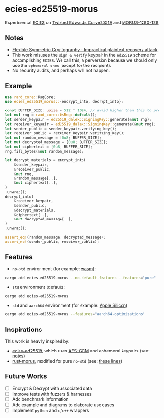 # ecies-ed25519-morus

Experimental [ECIES](https://en.wikipedia.org/wiki/Integrated_Encryption_Scheme) on [Twisted Edwards Curve25519](https://en.wikipedia.org/wiki/Curve25519) and [MORUS-1280-128](https://competitions.cr.yp.to/round3/morusv2.pdf)

## Notes

- [Flexible Symmetric Cryptography - Impractical plaintext recovery attack](https://eprint.iacr.org/2018/464.pdf).
- This work misuses the `sign & verify` keypair in the `ed25519` scheme for accomplishing `ECIES`. We call this, a perversion because we should only use the `ephemeral ones` (except for the recipient).
- No security audits, and perhaps will not happen.

## Example

```rust
use rand_core::RngCore;
use ecies_ed25519_morus::{encrypt_into, decrypt_into};

const BUFFER_SIZE: usize = 512 * 1024; // avoid higher than this to prevent stackoverflow
let mut rng = rand_core::OsRng::default();
let sender_keypair = ed25519_dalek::SigningKey::generate(&mut rng);
let receiver_keypair = ed25519_dalek::SigningKey::generate(&mut rng);
let sender_public = sender_keypair.verifying_key();
let receiver_public = receiver_keypair.verifying_key();
let mut random_message = [0u8; BUFFER_SIZE];
let mut decrypted_message = [0u8; BUFFER_SIZE];
let mut ciphertext = [0u8; BUFFER_SIZE];
rng.fill_bytes(&mut random_message);

let decrypt_materials = encrypt_into(
    &sender_keypair,
    &receiver_public,
    &mut rng,
    &random_message[..],
    &mut ciphertext[..],
)
.unwrap();
decrypt_into(
    &receiver_keypair,
    &sender_public,
    &decrypt_materials,
    &ciphertext[..],
    &mut decrypted_message[..],
)
.unwrap();

assert_eq!(random_message, decrypted_message);
assert_ne!(sender_public, receiver_public);
```

## Features

- `no-std` environment (for example: [wasm](https://en.wikipedia.org/wiki/WebAssembly)):

```bash
cargo add ecies-ed25519-morus --no-default-features --features="pure"
```

- `std` environment (default):

```bash
cargo add ecies-ed25519-morus
```

- `std` and `aarch64` environment (for example: [Apple Silicon](https://en.wikipedia.org/wiki/Apple_silicon))

```bash
cargo add ecies-ed25519-morus --features="aarch64-optimizations"
```

## Inspirations

This work is heavily inspired by:

- [ecies-ed25519](https://github.com/phayes/ecies-ed25519), which uses [AES-GCM](https://en.wikipedia.org/wiki/Galois/Counter_Mode) and ephemeral keypairs (see: [notes](#notes))
- [rust-morus](https://github.com/jedisct1/rust-morus), modified for pure `no-std` (see: [these lines](https://github.com/Ujang360/ecies-ed25519-morus/blob/f5de81f344858df5d3864dc294cdaad7d8c2c0a7/src/morus.rs#L1-L7))

## Future Works

- [ ] Encrypt & Decrypt with associated data
- [ ] Improve tests with fuzzers & harnesses
- [ ] Add benchmark information
- [ ] Add example and diagrams to elaborate use cases
- [ ] Implement `python` and `c/c++` wrappers
